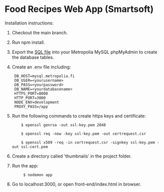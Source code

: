 # Food Recipes Web App (Smartsoft)

Installation instructions:

1. Checkout the main branch.

2. Run npm install.

3. Export the [SQL file](Smartsoft_db.sql) into your Metropolia MySQL phpMyAdmin to create the database tables.

4. Create an .env file including:

        DB_HOST=mysql.metropolia.fi
        DB_USER=<yourusername>
        DB_PASS=<yourpassword>
        DB_NAME=<yourdatabasename>
        HTTPS_PORT=8000
        HTTP_PORT=3000
        NODE_ENV=development
        PROXY_PASS=/app
        
5. Run the following commands to create https keys and certificate:
   
           $ openssl genrsa -out ssl-key.pem 2048
           
           $ openssl req -new -key ssl-key.pem -out certrequest.csr
           
           $ openssl x509 -req -in certrequest.csr -signkey ssl-key.pem -out ssl-cert.pem
           
6. Create a directory called 'thumbnails' in the project folder.
           
7. Run the app:

            $ nodemon app
            
8. Go to localhost:3000, or open front-end/index.html in browser.